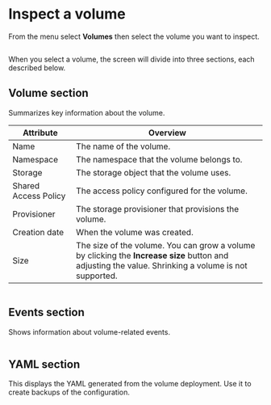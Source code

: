 # Inspect a volume

From the menu select **Volumes** then select the volume you want to inspect.

<figure><img src="../..//assets/2.15-k8s_kubernetes_volume_inspect.gif" alt=""><figcaption></figcaption></figure>

When you select a volume, the screen will divide into three sections, each described below.

## Volume section

Summarizes key information about the volume.

| Attribute            | Overview                                                                                                                                             |
| -------------------- | ---------------------------------------------------------------------------------------------------------------------------------------------------- |
| Name                 | The name of the volume.                                                                                                                              |
| Namespace            | The namespace that the volume belongs to.                                                                                                            |
| Storage              | The storage object that the volume uses.                                                                                                             |
| Shared Access Policy | The access policy configured for the volume.                                                                                                         |
| Provisioner          | The storage provisioner that provisions the volume.                                                                                                  |
| Creation date        | When the volume was created.                                                                                                                         |
| Size                 | The size of the volume. You can grow a volume by clicking the **Increase size** button and adjusting the value. Shrinking a volume is not supported. |

<figure><img src="../..//assets/2.15-kubernetes_volumes_volume_section.png" alt=""><figcaption></figcaption></figure>

## Events section

Shows information about volume-related events.

<figure><img src="../..//assets/2.15-k8s-volumes-inspect-events.png" alt=""><figcaption></figcaption></figure>

## YAML section

This displays the YAML generated from the volume deployment. Use it to create backups of the configuration.

<figure><img src="../..//assets/2.15-kubernetes_volume_volume_yaml.png" alt=""><figcaption></figcaption></figure>
